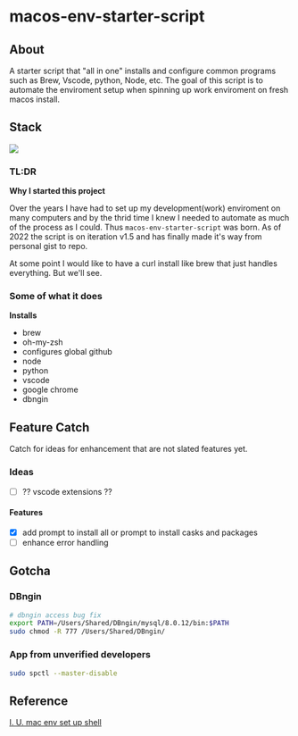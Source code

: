 # macos-env-starter-script

## About 

A starter script that "all in one" installs and configure common programs such as Brew, Vscode, python, Node, etc. The goal of this script is to automate the enviroment setup when spinning up work enviroment on fresh macos install. 


## Stack
<img src="https://skillicons.dev/icons?i=bash&perline=10" />

### TL:DR

**Why I started this project**

Over the years I have had to set up my development(work) enviroment on many computers and by the thrid time I knew I needed to automate as much of the process as I could. Thus `macos-env-starter-script` was born. As of 2022 the script is on iteration v1.5 and has finally made it's way from personal gist to repo. 

At some point I would like to have a curl install like brew that just handles everything. But we'll see. 

### Some of what it does 

**Installs**
- brew
- oh-my-zsh 
- configures global github
- node
- python 
- vscode
- google chrome 
- dbngin 

## Feature Catch 

Catch for ideas for enhancement that are not slated features yet. 

### Ideas
- [ ] ?? vscode extensions ??

#### Features
- [x] add prompt to install all or prompt to install casks and packages 
- [ ] enhance error handling 

## Gotcha

### DBngin 

```sh 
# dbngin access bug fix
export PATH=/Users/Shared/DBngin/mysql/8.0.12/bin:$PATH
sudo chmod -R 777 /Users/Shared/DBngin/ 
```
### App from unverified developers

```sh 
sudo spctl --master-disable
```

## Reference 

[I. U. mac env set up shell](https://github.com/lk-geimfari/macbook/blob/master/install.sh)

